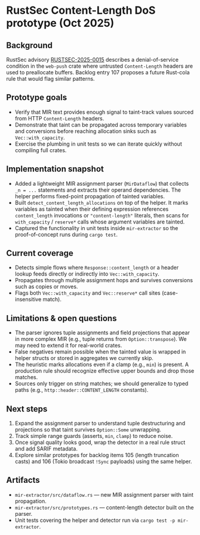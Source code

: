 # RustSec Content-Length DoS prototype (Oct 2025)

## Background

RustSec advisory [RUSTSEC-2025-0015](https://rustsec.org/advisories/RUSTSEC-2025-0015.html) describes a denial-of-service condition in the `web-push` crate where untrusted `Content-Length` headers are used to preallocate buffers. Backlog entry 107 proposes a future Rust-cola rule that would flag similar patterns.

## Prototype goals

- Verify that MIR text provides enough signal to taint-track values sourced from HTTP `Content-Length` headers.
- Demonstrate that taint can be propagated across temporary variables and conversions before reaching allocation sinks such as `Vec::with_capacity`.
- Exercise the plumbing in unit tests so we can iterate quickly without compiling full crates.

## Implementation snapshot

- Added a lightweight MIR assignment parser (`MirDataflow`) that collects `_n = ...` statements and extracts their operand dependencies. The helper performs fixed-point propagation of tainted variables.
- Built `detect_content_length_allocations` on top of the helper. It marks variables as tainted when their defining expression references `content_length` invocations or `"content-length"` literals, then scans for `with_capacity` / `reserve*` calls whose argument variables are tainted.
- Captured the functionality in unit tests inside `mir-extractor` so the proof-of-concept runs during `cargo test`.

## Current coverage

- Detects simple flows where `Response::content_length` or a header lookup feeds directly or indirectly into `Vec::with_capacity`.
- Propagates through multiple assignment hops and survives conversions such as copies or moves.
- Flags both `Vec::with_capacity` and `Vec::reserve*` call sites (case-insensitive match).

## Limitations & open questions

- The parser ignores tuple assignments and field projections that appear in more complex MIR (e.g., tuple returns from `Option::transpose`). We may need to extend it for real-world crates.
- False negatives remain possible when the tainted value is wrapped in helper structs or stored in aggregates we currently skip.
- The heuristic marks allocations even if a clamp (e.g., `min`) is present. A production rule should recognize effective upper bounds and drop those matches.
- Sources only trigger on string matches; we should generalize to typed paths (e.g., `http::header::CONTENT_LENGTH` constants).

## Next steps

1. Expand the assignment parser to understand tuple destructuring and projections so that taint survives `Option::Some` unwrapping.
2. Track simple range guards (asserts, `min`, `clamp`) to reduce noise.
3. Once signal quality looks good, wrap the detector in a real rule struct and add SARIF metadata.
4. Explore similar prototypes for backlog items 105 (length truncation casts) and 106 (Tokio broadcast `!Sync` payloads) using the same helper.

## Artifacts

- `mir-extractor/src/dataflow.rs` — new MIR assignment parser with taint propagation.
- `mir-extractor/src/prototypes.rs` — content-length detector built on the parser.
- Unit tests covering the helper and detector run via `cargo test -p mir-extractor`.
